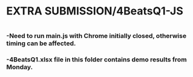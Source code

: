 # EXTRA SUBMISSION/4BeatsQ1-JS
#
### -Need to run main.js  with Chrome initially closed, otherwise timing can be affected.
### -4BeatsQ1.xlsx file in this folder contains demo results from Monday.
